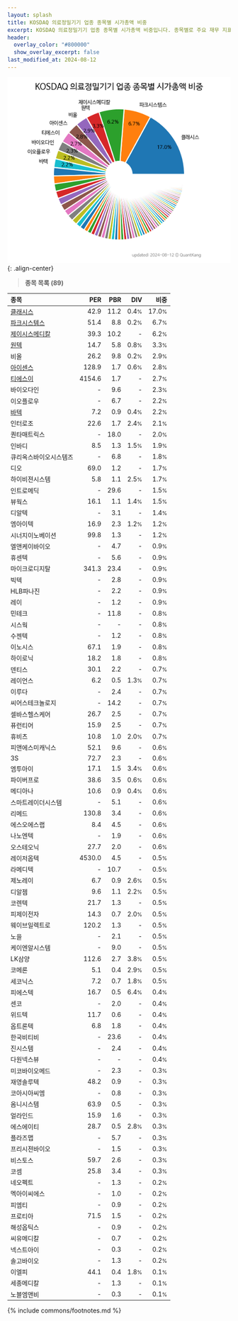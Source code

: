 ```yaml
---
layout: splash
title: KOSDAQ 의료정밀기기 업종 종목별 시가총액 비중
excerpt: KOSDAQ 의료정밀기기 업종 종목별 시가총액 비중입니다. 종목별로 주요 재무 지표를 함께 표시합니다.
header:
  overlay_color: "#800000"
  show_overlay_excerpt: false
last_modified_at: 2024-08-12
---
```



![KOSDAQ 의료정밀기기 업종 종목별 시가총액 비중](/stats/sector/images/kosdaq_업종_의료정밀기기_종목.png){: .align-center}


> **종목 목록 (89)**<a id="list"></a>

| **종목** | **PER** | **PBR** | **DIV** | **비중** |
| :------- | ------: | ------: | ------: | -------: |
| [클래시스](/214150/) | 42.9 | 11.2 | 0.4<small>%</small> | 17.0<small>%</small> |
| [파크시스템스](/140860/) | 51.4 | 8.8 | 0.2<small>%</small> | 6.7<small>%</small> |
| [제이시스메디칼](/287410/) | 39.3 | 10.2 | - | 6.2<small>%</small> |
| [원텍](/336570/) | 14.7 | 5.8 | 0.8<small>%</small> | 3.3<small>%</small> |
| 비올 | 26.2 | 9.8 | 0.2<small>%</small> | 2.9<small>%</small> |
| [아이센스](/099190/) | 128.9 | 1.7 | 0.6<small>%</small> | 2.8<small>%</small> |
| [티에스이](/131290/) | 4154.6 | 1.7 | - | 2.7<small>%</small> |
| 바이오다인 | - | 9.6 | - | 2.3<small>%</small> |
| 이오플로우 | - | 6.7 | - | 2.2<small>%</small> |
| [바텍](/043150/) | 7.2 | 0.9 | 0.4<small>%</small> | 2.2<small>%</small> |
| 인터로조 | 22.6 | 1.7 | 2.4<small>%</small> | 2.1<small>%</small> |
| 퀀타매트릭스 | - | 18.0 | - | 2.0<small>%</small> |
| 인바디 | 8.5 | 1.3 | 1.5<small>%</small> | 1.9<small>%</small> |
| 큐리옥스바이오시스템즈 | - | 6.8 | - | 1.8<small>%</small> |
| 디오 | 69.0 | 1.2 | - | 1.7<small>%</small> |
| 하이비젼시스템 | 5.8 | 1.1 | 2.5<small>%</small> | 1.7<small>%</small> |
| 인트로메딕 | - | 29.6 | - | 1.5<small>%</small> |
| 뷰웍스 | 16.1 | 1.1 | 1.4<small>%</small> | 1.5<small>%</small> |
| 디알텍 | - | 3.1 | - | 1.4<small>%</small> |
| 엠아이텍 | 16.9 | 2.3 | 1.2<small>%</small> | 1.2<small>%</small> |
| 시너지이노베이션 | 99.8 | 1.3 | - | 1.2<small>%</small> |
| 엘앤케이바이오 | - | 4.7 | - | 0.9<small>%</small> |
| 휴센텍 | - | 5.6 | - | 0.9<small>%</small> |
| 마이크로디지탈 | 341.3 | 23.4 | - | 0.9<small>%</small> |
| 빅텍 | - | 2.8 | - | 0.9<small>%</small> |
| HLB파나진 | - | 2.2 | - | 0.9<small>%</small> |
| 레이 | - | 1.2 | - | 0.9<small>%</small> |
| 민테크 | - | 11.8 | - | 0.8<small>%</small> |
| 시스웍 | - | - | - | 0.8<small>%</small> |
| 수젠텍 | - | 1.2 | - | 0.8<small>%</small> |
| 이노시스 | 67.1 | 1.9 | - | 0.8<small>%</small> |
| 하이로닉 | 18.2 | 1.8 | - | 0.8<small>%</small> |
| 덴티스 | 30.1 | 2.2 | - | 0.7<small>%</small> |
| 레이언스 | 6.2 | 0.5 | 1.3<small>%</small> | 0.7<small>%</small> |
| 이루다 | - | 2.4 | - | 0.7<small>%</small> |
| 씨어스테크놀로지 | - | 14.2 | - | 0.7<small>%</small> |
| 셀바스헬스케어 | 26.7 | 2.5 | - | 0.7<small>%</small> |
| 퓨런티어 | 15.9 | 2.5 | - | 0.7<small>%</small> |
| 휴비츠 | 10.8 | 1.0 | 2.0<small>%</small> | 0.7<small>%</small> |
| 피앤에스미캐닉스 | 52.1 | 9.6 | - | 0.6<small>%</small> |
| 3S | 72.7 | 2.3 | - | 0.6<small>%</small> |
| 엠투아이 | 17.1 | 1.5 | 3.4<small>%</small> | 0.6<small>%</small> |
| 파이버프로 | 38.6 | 3.5 | 0.6<small>%</small> | 0.6<small>%</small> |
| 메디아나 | 10.6 | 0.9 | 0.4<small>%</small> | 0.6<small>%</small> |
| 스마트레이더시스템 | - | 5.1 | - | 0.6<small>%</small> |
| 리메드 | 130.8 | 3.4 | - | 0.6<small>%</small> |
| 에스오에스랩 | 8.4 | 4.5 | - | 0.6<small>%</small> |
| 나노엔텍 | - | 1.9 | - | 0.6<small>%</small> |
| 오스테오닉 | 27.7 | 2.0 | - | 0.6<small>%</small> |
| 레이저옵텍 | 4530.0 | 4.5 | - | 0.5<small>%</small> |
| 라메디텍 | - | 10.7 | - | 0.5<small>%</small> |
| 제노레이 | 6.7 | 0.9 | 2.6<small>%</small> | 0.5<small>%</small> |
| 디알젬 | 9.6 | 1.1 | 2.2<small>%</small> | 0.5<small>%</small> |
| 코렌텍 | 21.7 | 1.3 | - | 0.5<small>%</small> |
| 피제이전자 | 14.3 | 0.7 | 2.0<small>%</small> | 0.5<small>%</small> |
| 웨이브일렉트로 | 120.2 | 1.3 | - | 0.5<small>%</small> |
| 노을 | - | 2.1 | - | 0.5<small>%</small> |
| 케이엔알시스템 | - | 9.0 | - | 0.5<small>%</small> |
| LK삼양 | 112.6 | 2.7 | 3.8<small>%</small> | 0.5<small>%</small> |
| 코메론 | 5.1 | 0.4 | 2.9<small>%</small> | 0.5<small>%</small> |
| 세코닉스 | 7.2 | 0.7 | 1.8<small>%</small> | 0.5<small>%</small> |
| 피에스텍 | 16.7 | 0.5 | 6.4<small>%</small> | 0.4<small>%</small> |
| 센코 | - | 2.0 | - | 0.4<small>%</small> |
| 위드텍 | 11.7 | 0.6 | - | 0.4<small>%</small> |
| 옵트론텍 | 6.8 | 1.8 | - | 0.4<small>%</small> |
| 한국비티비 | - | 23.6 | - | 0.4<small>%</small> |
| 진시스템 | - | 2.4 | - | 0.4<small>%</small> |
| 다원넥스뷰 | - | - | - | 0.4<small>%</small> |
| 미코바이오메드 | - | 2.3 | - | 0.3<small>%</small> |
| 재영솔루텍 | 48.2 | 0.9 | - | 0.3<small>%</small> |
| 코아시아씨엠 | - | 0.8 | - | 0.3<small>%</small> |
| 옴니시스템 | 63.9 | 0.5 | - | 0.3<small>%</small> |
| 얼라인드 | 15.9 | 1.6 | - | 0.3<small>%</small> |
| 에스에이티 | 28.7 | 0.5 | 2.8<small>%</small> | 0.3<small>%</small> |
| 플라즈맵 | - | 5.7 | - | 0.3<small>%</small> |
| 프리시젼바이오 | - | 1.5 | - | 0.3<small>%</small> |
| 비스토스 | 59.7 | 2.6 | - | 0.3<small>%</small> |
| 코셈 | 25.8 | 3.4 | - | 0.3<small>%</small> |
| 네오펙트 | - | 1.3 | - | 0.2<small>%</small> |
| 멕아이씨에스 | - | 1.0 | - | 0.2<small>%</small> |
| 피엠티 | - | 0.9 | - | 0.2<small>%</small> |
| 프로티아 | 71.5 | 1.5 | - | 0.2<small>%</small> |
| 해성옵틱스 | - | 0.9 | - | 0.2<small>%</small> |
| 씨유메디칼 | - | 0.7 | - | 0.2<small>%</small> |
| 넥스트아이 | - | 0.3 | - | 0.2<small>%</small> |
| 솔고바이오 | - | 1.3 | - | 0.2<small>%</small> |
| 이엘피 | 44.1 | 0.4 | 1.8<small>%</small> | 0.1<small>%</small> |
| 세종메디칼 | - | 1.3 | - | 0.1<small>%</small> |
| 노블엠앤비 | - | 0.3 | - | 0.1<small>%</small> |

{% include commons/footnotes.md %}